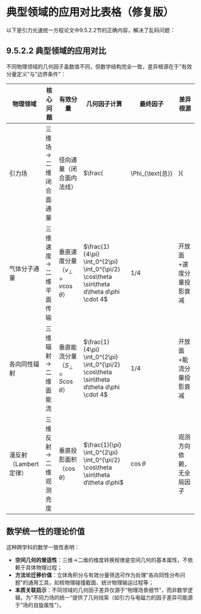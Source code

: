 # 典型领域的应用对比表格（修复版）

以下是引力光速统一方程论文中9.5.2.2节的正确内容，解决了乱码问题：

## 9.5.2.2 典型领域的应用对比
不同物理领域的几何因子虽数值不同，但数学结构完全一致，差异根源在于"有效分量定义"与"边界条件"：

| 物理领域               | 核心问题                | 有效分量                      | 几何因子计算                                  | 最终因子  | 差异根源                  |
|------------------------|-------------------------|-------------------------------|-----------------------------------------------|-----------|---------------------------|
| 引力场                 | 三维场→二维闭合面通量   | 径向通量（闭合面内法线）      | $\frac{|\Phi_{\text{总}}|}{|\Phi_{\text{半球}}|} = \frac{4\pi GM}{2\pi GM}$ | 2         | 闭合面拓扑分解，无分量衰减 |
| 气体分子通量           | 三维速度→二维平面传输   | 垂直速度分量（$v_\perp = v\cos\theta$） | $\frac{1}{4\pi} \int_0^{2\pi} \int_0^{\pi/2} \cos\theta \sin\theta d\theta d\phi \cdot 4$ | 1/4       | 开放面+速度分量投影衰减   |
| 各向同性辐射           | 三维辐射→二维面能流     | 垂直能流分量（$S_\perp = S\cos\theta$） | $\frac{1}{4\pi} \int_0^{2\pi} \int_0^{\pi/2} \cos\theta \sin\theta d\theta d\phi \cdot 4$ | 1/4       | 开放面+能流分量投影衰减   |
| 漫反射（Lambert定律）  | 三维反射→二维观测亮度   | 垂直投影面积（$\cos\theta$）  | $\frac{1}{\pi} \int_0^{2\pi} \int_0^{\pi/2} \cos\theta \sin\theta d\theta d\phi$ | $\cos\theta$ | 观测方向依赖，无全局因子   |

## 数学统一性的理论价值
这种跨学科的数学一致性表明：
- **空间几何的普适性**：三维→二维的维度转换规律是空间几何的基本属性，不依赖于具体物理过程；
- **方法论迁移价值**：立体角积分与有效分量筛选可作为处理"各向同性分布问题"的通用工具，如核物理碰撞截面、统计物理输运过程等；
- **本质关联启示**：不同领域的几何因子差异仅源于"物理场景细节"，而非数学逻辑，为"不同力场的统一"提供了几何线索（如引力与电磁力的因子差异可能源于"场的自旋属性"）。